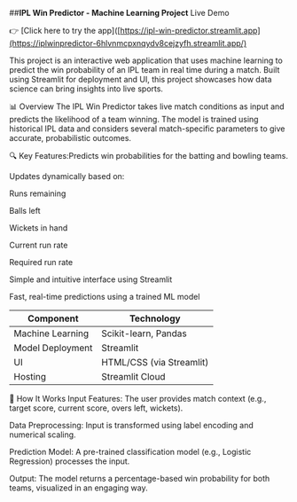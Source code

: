 ##**IPL Win Predictor - Machine Learning Project**
Live Demo

👉 [Click here to try the app]([https://ipl-win-predictor.streamlit.app](https://iplwinpredictor-6hlvnmcpxnqydv8cejzyfh.streamlit.app/)

This project is an interactive web application that uses machine learning to predict the win probability of an IPL team in real time during a match. Built using Streamlit for deployment and UI, this project showcases how data science can bring insights into live sports.

📊 Overview
The IPL Win Predictor takes live match conditions as input and predicts the likelihood of a team winning. The model is trained using historical IPL data and considers several match-specific parameters to give accurate, probabilistic outcomes.

🔍 Key Features:Predicts win probabilities for the batting and bowling teams.

Updates dynamically based on:

Runs remaining

Balls left

Wickets in hand

Current run rate

Required run rate

Simple and intuitive interface using Streamlit

Fast, real-time predictions using a trained ML model

| Component        | Technology               |
| ---------------- | ------------------------ |
| Machine Learning | Scikit-learn, Pandas     |
| Model Deployment | Streamlit                |
| UI               | HTML/CSS (via Streamlit) |
| Hosting          | Streamlit Cloud          |

🧠 How It Works
Input Features: The user provides match context (e.g., target score, current score, overs left, wickets).

Data Preprocessing: Input is transformed using label encoding and numerical scaling.

Prediction Model: A pre-trained classification model (e.g., Logistic Regression) processes the input.

Output: The model returns a percentage-based win probability for both teams, visualized in an engaging way.
